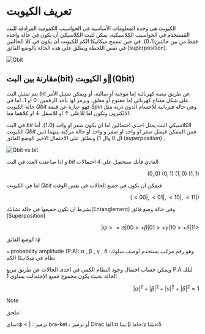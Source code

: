 # تعريف الكيوبت 
الكيوبت هي وحدة المعلومات الأساسية في الحواسيب الكمومية المرادفة للبت المُستخدَم في الحواسيب الكلاسيكية، يمكن للبت الكلاسيكي أن يكون في حالة واحدة فقط من بين حالتين(0،1). في حين تسمح ميكانيكا الكم للكيوبت أن يكون في كلا الحالتين في نفس اللحظة ويطلق على هذه الحالة بالوضع الفائق (superposition).



 ![Qbit ](~/images/QBit.png)




## مقارنة بين البت(bit) و الكيوبت(َQbit)

يتم تمثيل البت $bit$ عن طريق نبضة كهربائية إما موجبة أو سالبة، أو ويمكن تمثيل الأمر على شكل مفتاح كهربائي إما مفتوح أو مغلق، ويرمز لها بأحد الرقمين: $0$ أو $1$. اما في حالة الكيوبت $Qbit$ فهو عبارة عن قيمة $Spin$ وهي حالة فيزيائية للاجسام الدون ذرية مثل الالكترون وتكون اما للاعلى $↑$ او للاسفل $↓$ او كلاهما معا. 
 


في البت $bit$ الكلاسيكي البت يمثل احدى احتمالين اما ان يكون صفر او واحد (1،0). أما الكيوبت $Qbit$ فمن الممكن فيمثل صفر او واحد او صفر و واحد او حالة مركبة بينهما (بين ال 0 وال 1) ويطلق على الاحتمال الاخير الوضع الفائق $(superposition)$ .

 ![Qbit vs bit ](~/images/bit_vs_Qbit.jpeg)


و اذا ضاعفت العدد في البت $bit$ العادي فأنك ستحصل على 4 احتمالات 

 <div align="right">

$(0,0)$
$(0,1)$
$(1,0)$
$(1,1)$

</div>

اما في الكيوبت $Qbit$ فيمكن ان تكون في جميع الحالات في نفس الوقت
 
 <div align="right">

 $(<00| ,<01| ,<10| ,<11|)$

 </div>

 بشرط ان تكون جميعها في حالة تشابك(Entanglement) وفي حالة وضع فائق (Superposition)

 <div align="right">

$|ψ> = α|00> + β|01> + γ|10> + δ|11>$

</div>

 الوضع الفائق:ψ
 
 
ه probability amplitude (P.A):  α , β , γ , δ :وهو رقم مركب يستخدم لوصف سلوك نظام في ميكانيكا الكم.
 
 ويمكن حساب احتمال وجود النظام الكمي في احدى الحالات عن طريق مربع P.A لتلك الحالة بحيث يكون مجموع جميع الإحتمالت يساوي 1
  <div align="right">

 $|α|^2 + |β|^2 + |γ|^2 + |δ|^2 =1$ 
 </div>
 <PackageReference Include="Microsoft.DocAsCode.App" Version="2.60.0" />
 
> [!NOTE]
> ملحق:


 ساي:ψ
 <  |  : ترميز bra-ket ، أو ترميز Dirac 
 الفا:α
 بيتا:β
 جاما:γ 
 ديلتا:δ






 






